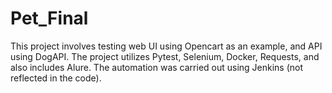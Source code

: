 # Pet_Final
This project involves testing web UI using Opencart as an example, and API using DogAPI. 
The project utilizes Pytest, Selenium, Docker, Requests, and also includes Alure. 
The automation was carried out using Jenkins (not reflected in the code).
